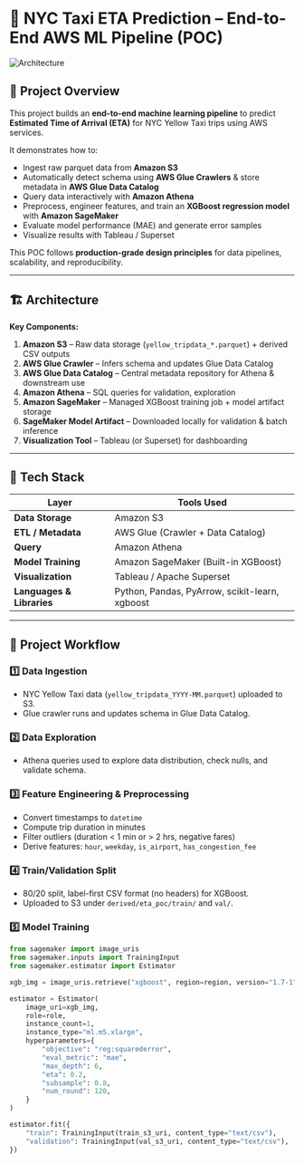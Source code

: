 # 🚖 NYC Taxi ETA Prediction – End-to-End AWS ML Pipeline (POC)

![Architecture](https://your-s3-bucket/nyc_taxi_poc_architecture.png)

## 📌 Project Overview
This project builds an **end-to-end machine learning pipeline** to predict **Estimated Time of Arrival (ETA)** for NYC Yellow Taxi trips using AWS services.  

It demonstrates how to:
- Ingest raw parquet data from **Amazon S3**
- Automatically detect schema using **AWS Glue Crawlers** & store metadata in **AWS Glue Data Catalog**
- Query data interactively with **Amazon Athena**
- Preprocess, engineer features, and train an **XGBoost regression model** with **Amazon SageMaker**
- Evaluate model performance (MAE) and generate error samples
- Visualize results with Tableau / Superset

This POC follows **production-grade design principles** for data pipelines, scalability, and reproducibility.

---

## 🏗 Architecture

**Key Components:**
1. **Amazon S3** – Raw data storage (`yellow_tripdata_*.parquet`) + derived CSV outputs  
2. **AWS Glue Crawler** – Infers schema and updates Glue Data Catalog  
3. **AWS Glue Data Catalog** – Central metadata repository for Athena & downstream use  
4. **Amazon Athena** – SQL queries for validation, exploration  
5. **Amazon SageMaker** – Managed XGBoost training job + model artifact storage  
6. **SageMaker Model Artifact** – Downloaded locally for validation & batch inference  
7. **Visualization Tool** – Tableau (or Superset) for dashboarding  

---

## 🔧 Tech Stack

| Layer             | Tools Used |
|------------------|-----------|
| **Data Storage** | Amazon S3 |
| **ETL / Metadata** | AWS Glue (Crawler + Data Catalog) |
| **Query** | Amazon Athena |
| **Model Training** | Amazon SageMaker (Built-in XGBoost) |
| **Visualization** | Tableau / Apache Superset |
| **Languages & Libraries** | Python, Pandas, PyArrow, scikit-learn, xgboost |

---

## 📂 Project Workflow

### 1️⃣ Data Ingestion
- NYC Yellow Taxi data (`yellow_tripdata_YYYY-MM.parquet`) uploaded to S3.
- Glue crawler runs and updates schema in Glue Data Catalog.

### 2️⃣ Data Exploration
- Athena queries used to explore data distribution, check nulls, and validate schema.

### 3️⃣ Feature Engineering & Preprocessing
- Convert timestamps to `datetime`
- Compute trip duration in minutes
- Filter outliers (duration < 1 min or > 2 hrs, negative fares)
- Derive features: `hour`, `weekday`, `is_airport`, `has_congestion_fee`

### 4️⃣ Train/Validation Split
- 80/20 split, label-first CSV format (no headers) for XGBoost.
- Uploaded to S3 under `derived/eta_poc/train/` and `val/`.

### 5️⃣ Model Training

```python
from sagemaker import image_uris
from sagemaker.inputs import TrainingInput
from sagemaker.estimator import Estimator

xgb_img = image_uris.retrieve("xgboost", region=region, version="1.7-1")

estimator = Estimator(
    image_uri=xgb_img,
    role=role,
    instance_count=1,
    instance_type="ml.m5.xlarge",
    hyperparameters={
        "objective": "reg:squarederror",
        "eval_metric": "mae",
        "max_depth": 6,
        "eta": 0.2,
        "subsample": 0.8,
        "num_round": 120,
    }
)

estimator.fit({
    "train": TrainingInput(train_s3_uri, content_type="text/csv"),
    "validation": TrainingInput(val_s3_uri, content_type="text/csv"),
})
